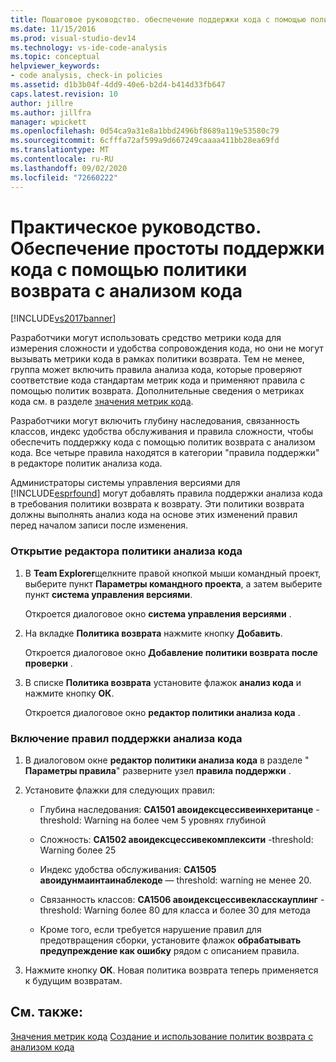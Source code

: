 ```yaml
---
title: Пошаговое руководство. обеспечение поддержки кода с помощью политики возврата с анализом кода | Документация Майкрософт
ms.date: 11/15/2016
ms.prod: visual-studio-dev14
ms.technology: vs-ide-code-analysis
ms.topic: conceptual
helpviewer_keywords:
- code analysis, check-in policies
ms.assetid: d1b3b04f-4dd9-40e6-b2d4-b414d33fb647
caps.latest.revision: 10
author: jillre
ms.author: jillfra
manager: wpickett
ms.openlocfilehash: 0d54ca9a31e8a1bbd2496bf8689a119e53580c79
ms.sourcegitcommit: 6cfffa72af599a9d667249caaaa411bb28ea69fd
ms.translationtype: MT
ms.contentlocale: ru-RU
ms.lasthandoff: 09/02/2020
ms.locfileid: "72660222"
---
```

# <a name="how-to-enforce-maintainable-code-with-a-code-analysis-check-in-policy"></a>Практическое руководство. Обеспечение простоты поддержки кода с помощью политики возврата с анализом кода
[!INCLUDE[vs2017banner](../includes/vs2017banner.md)]

Разработчики могут использовать средство метрики кода для измерения сложности и удобства сопровождения кода, но они не могут вызывать метрики кода в рамках политики возврата. Тем не менее, группа может включить правила анализа кода, которые проверяют соответствие кода стандартам метрик кода и применяют правила с помощью политик возврата. Дополнительные сведения о метриках кода см. в разделе [значения метрик кода](../code-quality/code-metrics-values.md).

 Разработчики могут включить глубину наследования, связанность классов, индекс удобства обслуживания и правила сложности, чтобы обеспечить поддержку кода с помощью политик возврата с анализом кода. Все четыре правила находятся в категории "правила поддержки" в редакторе политик анализа кода.

 Администраторы системы управления версиями для [!INCLUDE[esprfound](../includes/esprfound-md.md)] могут добавлять правила поддержки анализа кода в требования политики возврата к возврату. Эти политики возврата должны выполнять анализ кода на основе этих изменений правил перед началом записи после изменения.

### <a name="to-open-the-code-analysis-policy-editor"></a>Открытие редактора политики анализа кода

1. В **Team Explorer**щелкните правой кнопкой мыши командный проект, выберите пункт **Параметры командного проекта**, а затем выберите пункт **система управления версиями**.

     Откроется диалоговое окно **система управления версиями** .

2. На вкладке **Политика возврата** нажмите кнопку **Добавить**.

     Откроется диалоговое окно **Добавление политики возврата после проверки** .

3. В списке **Политика возврата** установите флажок **анализ кода** и нажмите кнопку **ОК**.

     Откроется диалоговое окно **редактор политики анализа кода** .

### <a name="to-enable-code-analysis-maintainability-rules"></a>Включение правил поддержки анализа кода

1. В диалоговом окне **редактор политики анализа кода** в разделе " **Параметры правила**" разверните узел **правила поддержки** .

2. Установите флажки для следующих правил:

    - Глубина наследования: **CA1501 авоидексцессивеинхеританце** -threshold: Warning на более чем 5 уровнях глубиной

    - Сложность: **CA1502 авоидексцессивекомплексити** -threshold: Warning более 25

    - Индекс удобства обслуживания: **CA1505 авоидунмаинтаинаблекоде** — threshold: warning не менее 20.

    - Связанность классов: **CA1506 авоидексцессивекласскауплинг** -threshold: Warning более 80 для класса и более 30 для метода

    - Кроме того, если требуется нарушение правил для предотвращения сборки, установите флажок **обрабатывать предупреждение как ошибку** рядом с описанием правила.

3. Нажмите кнопку **ОК**. Новая политика возврата теперь применяется к будущим возвратам.

## <a name="see-also"></a>См. также:
 [Значения метрик кода](../code-quality/code-metrics-values.md) [Создание и использование политик возврата с анализом кода](../code-quality/creating-and-using-code-analysis-check-in-policies.md)
